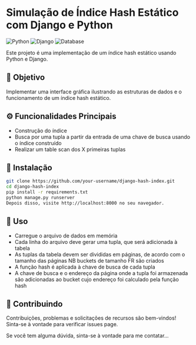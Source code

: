 # Simulação de Índice Hash Estático com Django e Python

![Python](https://img.shields.io/badge/-Python-black?style=flat-square&logo=python)
![Django](https://img.shields.io/badge/-Django-darkgreen?style=flat-square&logo=django)
![Database](https://img.shields.io/badge/-Database-black?style=flat-square&logo=mysql)

Este projeto é uma implementação de um índice hash estático usando Python e Django.

## :dart: Objetivo

Implementar uma interface gráfica ilustrando as estruturas de dados e o funcionamento de um índice hash estático.

## :gear: Funcionalidades Principais

- Construção do índice
- Busca por uma tupla a partir da entrada de uma chave de busca usando o índice construído
- Realizar um table scan dos X primeiras tuplas

## :wrench: Instalação

```bash
git clone https://github.com/your-username/django-hash-index.git
cd django-hash-index
pip install -r requirements.txt
python manage.py runserver
Depois disso, visite http://localhost:8000 no seu navegador.
```
## :book: Uso
- Carregue o arquivo de dados em memória
- Cada linha do arquivo deve gerar uma tupla, que será adicionada à tabela
- As tuplas da tabela devem ser divididas em páginas, de acordo com o tamanho das páginas
 NB buckets de tamanho FR são criados
- A função hash é aplicada à chave de busca de cada tupla
- A chave de busca e o endereço da página onde a tupla foi armazenada são adicionadas ao bucket cujo endereço foi calculado pela função hash
## :handshake: Contribuindo
Contribuições, problemas e solicitações de recursos são bem-vindos! Sinta-se à vontade para verificar issues page.

Se você tem alguma dúvida, sinta-se à vontade para me contatar...


